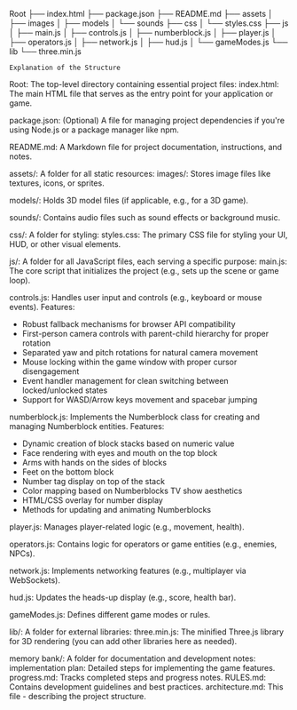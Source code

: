 Root
├── index.html
├── package.json
├── README.md
├── assets
│   ├── images
│   ├── models
│   └── sounds
├── css
│   └── styles.css
├── js
│   ├── main.js
│   ├── controls.js
│   ├── numberblock.js
│   ├── player.js
│   ├── operators.js
│   ├── network.js
│   ├── hud.js
│   └── gameModes.js
└── lib
    └── three.min.js

    Explanation of the Structure
Root: The top-level directory containing essential project files:
index.html: The main HTML file that serves as the entry point for your application or game.

package.json: (Optional) A file for managing project dependencies if you're using Node.js or a package manager like npm.

README.md: A Markdown file for project documentation, instructions, and notes.

assets/: A folder for all static resources:
images/: Stores image files like textures, icons, or sprites.

models/: Holds 3D model files (if applicable, e.g., for a 3D game).

sounds/: Contains audio files such as sound effects or background music.

css/: A folder for styling:
styles.css: The primary CSS file for styling your UI, HUD, or other visual elements.

js/: A folder for all JavaScript files, each serving a specific purpose:
main.js: The core script that initializes the project (e.g., sets up the scene or game loop).

controls.js: Handles user input and controls (e.g., keyboard or mouse events). Features:
  - Robust fallback mechanisms for browser API compatibility
  - First-person camera controls with parent-child hierarchy for proper rotation
  - Separated yaw and pitch rotations for natural camera movement
  - Mouse locking within the game window with proper cursor disengagement
  - Event handler management for clean switching between locked/unlocked states
  - Support for WASD/Arrow keys movement and spacebar jumping

numberblock.js: Implements the Numberblock class for creating and managing Numberblock entities. Features:
  - Dynamic creation of block stacks based on numeric value
  - Face rendering with eyes and mouth on the top block
  - Arms with hands on the sides of blocks
  - Feet on the bottom block
  - Number tag display on top of the stack
  - Color mapping based on Numberblocks TV show aesthetics
  - HTML/CSS overlay for number display
  - Methods for updating and animating Numberblocks

player.js: Manages player-related logic (e.g., movement, health).

operators.js: Contains logic for operators or game entities (e.g., enemies, NPCs).

network.js: Implements networking features (e.g., multiplayer via WebSockets).

hud.js: Updates the heads-up display (e.g., score, health bar).

gameModes.js: Defines different game modes or rules.

lib/: A folder for external libraries:
three.min.js: The minified Three.js library for 3D rendering (you can add other libraries here as needed).

memory bank/: A folder for documentation and development notes:
implementation plan: Detailed steps for implementing the game features.
progress.md: Tracks completed steps and progress notes.
RULES.md: Contains development guidelines and best practices.
architecture.md: This file - describing the project structure.
